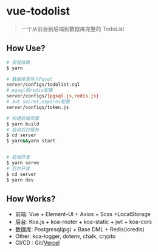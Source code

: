 # vue-todolist

> 一个从前台到后端到数据库完整的 TodoList

## How Use?

```bash
# 安装依赖
$ yarn

# 数据库表导入Pgsql
server/configs/todolist.sql
# pgsql和redis配置
server/configs/{pgsql.js,redis.js}
# Jwt secret,expires配置
server/configs/token.js

# 构建前端页面
$ yarn build
# 启动后台服务
$ cd server
$ yarn&&yarn start


# 前端开发
$ yarn serve
# 后台开发
$ cd server
$ yarn dev

```

## How Works?

- 前端: Vue + Element-UI + Axios + Scss +LocalStorage
- 后台: Koa.js + koa-router + koa-static + jwt + koa-cors
- 数据库: Postgresql(pg) + Base DML + Redis(ioredis)
- Other: koa-logger, dotenv, chalk, crypto
- CI/CD : Git/[Vercel](https://vercel.com/)
